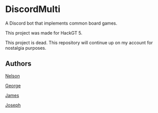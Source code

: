 # DiscordMulti
A Discord bot that implements common board games.

This project was made for HackGT 5.

This project is dead. This repository will continue up on my account for nostalgia purposes.

## Authors

[Nelson](https://github.com/ntorressm)

[George](https://github.com/Ginxer)

[James](https://github.com/James-JZ)

[Joseph](https://github.com/Joseph-Kocis)
